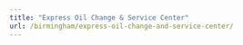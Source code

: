 ```yaml
---
title: "Express Oil Change & Service Center"
url: /birmingham/express-oil-change-and-service-center/
---
```

